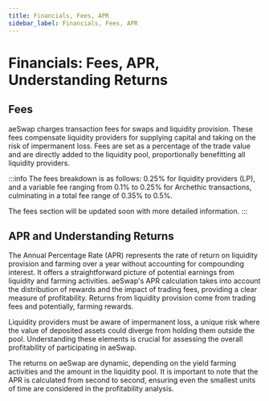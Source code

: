 ```yaml
---
title: Financials, Fees, APR
sidebar_label: Financials, Fees, APR
---
```


# Financials: Fees, APR, Understanding Returns

## Fees
aeSwap charges transaction fees for swaps and liquidity provision. These fees compensate liquidity providers for supplying capital and taking on the risk of impermanent loss. Fees are set as a percentage of the trade value and are directly added to the liquidity pool, proportionally benefitting all liquidity providers.

:::info
The fees breakdown is as follows: 0.25% for liquidity providers (LP), and a variable fee ranging from 0.1% to 0.25% for Archethic transactions, culminating in a total fee range of 0.35% to 0.5%. 

The fees section will be updated soon with more detailed information.
:::

## APR and Understanding Returns
The Annual Percentage Rate (APR) represents the rate of return on liquidity provision and farming over a year without accounting for compounding interest. It offers a straightforward picture of potential earnings from liquidity and farming activities. aeSwap's APR calculation takes into account the distribution of rewards and the impact of trading fees, providing a clear measure of profitability. Returns from liquidity provision come from trading fees and potentially, farming rewards. 

Liquidity providers must be aware of impermanent loss, a unique risk where the value of deposited assets could diverge from holding them outside the pool. Understanding these elements is crucial for assessing the overall profitability of participating in aeSwap. 

The returns on aeSwap are dynamic, depending on the yield farming activities and the amount in the liquidity pool. It is important to note that the APR is calculated from second to second, ensuring even the smallest units of time are considered in the profitability analysis.